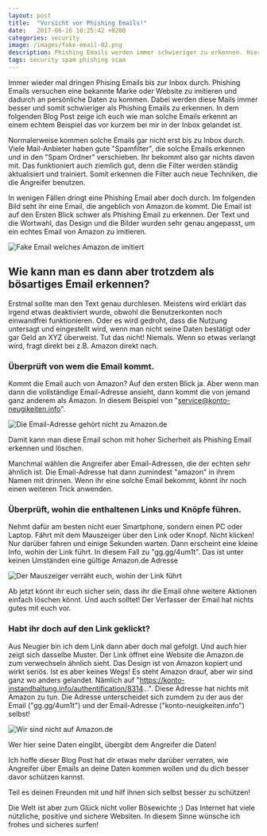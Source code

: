 ```yaml
---
layout: post
title:  "Vorsicht vor Phishing Emails!"
date:   2017-06-16 10:25:42 +0200
categories: security
image: /images/fake-email-02.png
description: Phishing Emails werden immer schwieriger zu erkennen. Hier zeige ich simple Tricks wie ihr sie doch erkennen könnt und euch selber schützt!
tags: security spam phishing scam
---
```

Immer wieder mal dringen Phising Emails bis zur Inbox durch. Phishing Emails
versuchen eine bekannte Marke oder Website zu imitieren und dadurch an
persönliche Daten zu kommen. Dabei werden diese Mails immer besser und somit
schwieriger als Phishing Emails zu erkennen. In dem folgenden Blog Post zeige
ich euch wie man solche Emails erkennt an einem echtem Beispiel das vor kurzem
bei mir in der Inbox gelandet ist.

Normalerweise kommen solche Emails gar nicht erst bis zu Inbox durch. Viele
Mail-Anbieter haben gute "Spamfilter", die solche Emails erkennen und in den
"Spam Ordner" verschieben. Ihr bekommt also gar nichts davon mit. Das
funktioniert auch ziemlich gut, denn die Filter werden ständig aktualisiert und
trainiert. Somit erkennen die Filter auch neue Techniken, die die Angreifer
benutzen.

In wenigen Fällen dringt eine Phishing Email aber doch durch. Im folgenden Bild
seht ihr eine Email, die angeblich von Amazon.de kommt.
Die Email ist auf den Ersten Blick schwer als Phishing Email zu erkennen. Der
Text und die Wortwahl, das Design und die Bilder wurden sehr genau angepasst,
um ein echtes Email von Amazon zu imitieren.

![Fake Email welches Amazon.de imitiert](/images/fake-email-01.png)

## Wie kann man es dann aber trotzdem als bösartiges Email erkennen?

Erstmal sollte man den Text genau durchlesen. Meistens wird erklärt das irgend
etwas deaktiviert wurde, obwohl die Benutzerkonten noch einwandfrei
funktionieren.  Oder es wird gedroht, dass die Nutzung untersagt und
eingestellt wird, wenn man nicht seine Daten bestätigt oder gar Geld an XYZ
überweist.  Tut das nicht! Niemals. Wenn so etwas verlangt wird, fragt direkt
bei z.B.  Amazon direkt nach.

### Überprüft von wem die Email kommt.

Kommt die Email auch von Amazon? Auf den
ersten Blick ja. Aber wenn man dann die vollständige Email-Adresse ansieht,
dann kommt die von jemand ganz anderem als Amazon. In diesem Beispiel von
"service@konto-neugikeiten.info".

![Die Email-Adresse gehört nicht zu Amazon.de](/images/fake-email-02.png)

Damit kann man diese Email schon mit hoher Sicherheit als Phishing Email
erkennen und löschen.

Manchmal wählen die Angreifer aber Email-Adressen, die der echten sehr ähnlich
ist. Die Email-Adresse hat dann zumindest "amazon" in ihrem Namen mit drinnen.
Wenn ihr eine solche Email bekommt, könnt ihr noch einen weiteren Trick
anwenden.

### Überprüft, wohin die enthaltenen Links und Knöpfe führen.

Nehmt dafür am besten nicht euer Smartphone, sondern einen PC oder Laptop.
Fährt mit dem Mauszeiger über den Link oder Knopf. Nicht klicken! Nur darüber
fahren und einige Sekunden warten.  Dann erscheint eine kleine Info, wohin der
Link führt.  In diesem Fall zu "gg.gg/4um1t". Das ist unter keinen Umständen
eine gültige Amazon.de Adresse

![Der Mauszeiger verräht euch, wohin der Link führt](/images/fake-email-03.png)

Ab jetzt könnt ihr euch sicher sein, dass ihr die Email ohne weitere Aktionen
einfach löschen könnt. Und auch solltet! Der Verfasser der Email hat nichts
gutes mit euch vor.

### Habt ihr doch auf den Link geklickt?

Aus Neugier bin ich dem Link dann aber doch mal gefolgt. Und auch hier zeigt
sich dasselbe Muster. Der Link öffnet eine Website die Amazon.de zum
verwechseln ähnlich sieht. Das Design ist von Amazon kopiert und wirkt seriös.
Ist es aber keines Wegs! Es steht Amazon drauf, aber wir sind ganz wo anders
gelandet. Nämlich auf
"https://konto-instandhaltung.info/authentification/8314...". Diese Adresse hat
nichts mit Amazon zu tun. Die Adresse unterscheidet sich zumdem zu der aus der
Email ("gg.gg/4um1t") und der Email-Adresse ("konto-neuigkeiten.info") selbst!

![Wir sind nicht auf Amazon.de](/images/fake-website-01.png)

Wer hier seine Daten eingibt, übergibt dem Angreifer die Daten!

Ich hoffe dieser Blog Post hat dir etwas mehr darüber verraten, wie Angreifer
über Emails an deine Daten kommen wollen und du dich besser davor schützen
kannst.

Teil es deinen Freunden mit und hilf ihnen sich selbst besser zu schützen!

Die Welt ist aber zum Glück nicht voller Bösewichte ;) Das Internet hat viele
nützliche, positive und sichere Websiten.
In diesem Sinne wünsche ich frohes und sicheres surfen!
